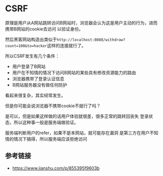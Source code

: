 # CSRF

原理是用户从A网站跳转访问B网站时，浏览器会认为这是用户主动的行为，进而携带B网站的cookie去访问
以验证身份。

然后黑客网站构造出类似于`http://localhost:8088/withdraw?count=100&to=hacker`这样的连接就行了。

所以CSRF发生有几个条件：

- 用户登录了B网站
- 用户在不知情的情况下访问B网站的某些具有修改资源能力的路由
- 浏览器携带了登录认证信息
- B网站服务器没有做任何防护

看起来很复杂，其实经常发生。

但是你可能会说浏览器不携带cookie不就行了吗？

是可以，但是如果这样做的话用户体验就很差，很多正常的跳转回丧失
登录状态，所以这种事一般是服务端做验证。

服务端判断用户的refer，如果不是本网站，就可能存在漏洞
是第三方在用户不知情的情况下搞得，所以服务端应该拒绝访问

## 参考链接

- https://www.jianshu.com/p/855395f9603b
